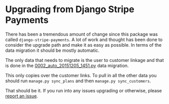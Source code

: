 # Upgrading from Django Stripe Payments

There has been a tremendous amount of change since this package was called
`django-stripe-payments`. A lot of work and thought has been done to consider
the upgrade path and make it as easy as possible. In terms of the data
migration it should be mostly automatic.

The only data that needs to migrate is the user to customer linkage and that is
done in the [0002_auto_20151205_1451.py](https://github.com/pinax/pinax-stripe/blob/master/pinax/stripe/migrations/0002_auto_20151205_1451.py)
data migration.

This only copies over the customer links. To pull in all the other data you
should run `manage.py sync_plans` and then `manage.py sync_customers`.

That should be it. If you run into any issues upgrading or otherwise, please
[report an issue](https://github.com/pinax/pinax-stripe/issues/new).
